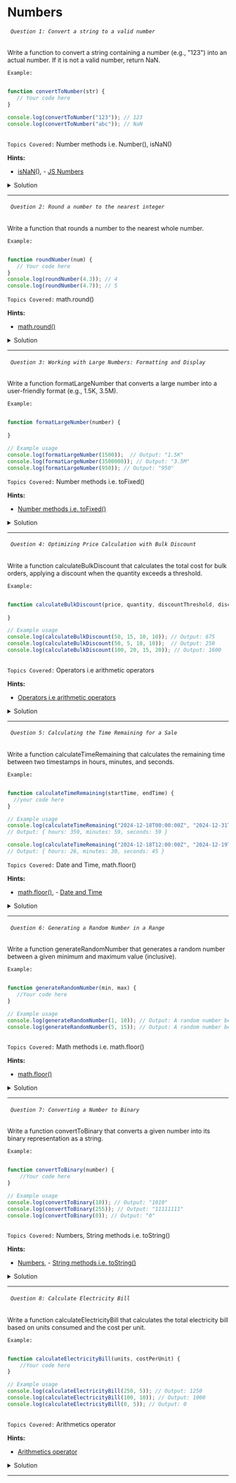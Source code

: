 # Numbers


###### ` Question 1: Convert a string to a valid number`

 Write a function to convert a string containing a number (e.g., "123") into an actual number. If it is not a valid number, return NaN.

`Example:`

```javascript

function convertToNumber(str) {
   // Your code here
}

console.log(convertToNumber("123")); // 123
console.log(convertToNumber("abc")); // NaN
  
```

`Topics Covered:`
Number methods i.e. Number(), isNaN()
 
**Hints:**
- [isNaN()](https://www.w3schools.com/jsref/jsref_isnan.asp), - [JS Numbers](https://www.w3schools.com/jsref/jsref_number.asp)

<details>
  <summary>Solution</summary>

### Let's look at the solution:

```javascript

function convertToNumber(str) {
    const number = Number(str); // Try to convert the string to a number
    return isNaN(number) ? NaN : number; // If conversion fails, return NaN
}

console.log(convertToNumber("123"));  // 123
console.log(convertToNumber("abc"));  // NaN
console.log(convertToNumber("12.34")); // 12.34
  
```

**Explanation:**


- Number(str): tries to convert the string to a number.
- isNaN(number): checks if the result is not a valid number and returns NaN if it's invalid.
  
</details>
 
---- 
###### ` Question 2: Round a number to the nearest integer`

 Write a function that rounds a number to the nearest whole number.

`Example:`

```javascript

function roundNumber(num) {
   // Your code here
}
console.log(roundNumber(4.3)); // 4
console.log(roundNumber(4.7)); // 5

```

`Topics Covered:`
math.round()
 
**Hints:**
- [math.round()](https://www.w3schools.com/jsref/jsref_round.asp)

<details>
  <summary>Solution</summary>

### Let's look at the solution:

```javascript

function roundToNearestInteger(num) {
  return Math.round(num); // Rounds the number to the nearest integer
}

console.log(roundToNearestInteger(4.5));  // 5
console.log(roundToNearestInteger(4.4));  // 4
console.log(roundToNearestInteger(-1.5)); // -1
  
```

**Explanation:**


- Math.round(num) rounds the number to the nearest integer.
- If the decimal part is 0.5 or greater, it rounds up.
Otherwise, it rounds down.
  
</details>
 
---- 
###### ` Question 3: Working with Large Numbers: Formatting and Display`

 Write a function formatLargeNumber that converts a large number into a user-friendly format (e.g., 1.5K, 3.5M).

`Example:`

```javascript

function formatLargeNumber(number) {
    
}

// Example usage
console.log(formatLargeNumber(1500));  // Output: "1.5K"
console.log(formatLargeNumber(3500000)); // Output: "3.5M"
console.log(formatLargeNumber(950)); // Output: "950"

```

`Topics Covered:`
Number methods i.e. toFixed()
 
**Hints:**
- [Number methods i.e. toFixed()](https://www.w3schools.com/jsref/jsref_tofixed.asp)

<details>
  <summary>Solution</summary>

### Let's look at the solution:

```javascript

function formatLargeNumber(number) {
    if (number >= 1_000_000) {
        // Convert to millions (M) and format to one decimal place
        return (number / 1_000_000).toFixed(1) + "M";
    } else if (number >= 1_000) {
        // Convert to thousands (K) and format to one decimal place
        return (number / 1_000).toFixed(1) + "K";
    } else {
        // If the number is less than 1000, just return it as a string
        return number.toString();
    }
}

// Example usage
console.log(formatLargeNumber(1500));  // Output: "1.5K"
console.log(formatLargeNumber(3500000)); // Output: "3.5M"
console.log(formatLargeNumber(950)); // Output: "950"

```

**Explanation:**


- Check the range of the number and format it based on its value.
- If the number is ≥ 1,000,000, convert it to millions, round to 1 decimal place, and append "M".
- ßIf the number is ≥ 1,000, convert it to thousands, round to 1 decimal place, and append "K".
- ßIf the number is < 1,000, return it as-is.
- ßConvert numbers not meeting the "K" or "M" conditions to a string using .toString().
- ßHandle edge cases for numbers less than 1,000 without adding "K" or "M".
- ßEnsure rounding provides clean and readable output like 1.5K instead of 1.500K.

  
</details>
 
---- 
###### ` Question 4: Optimizing Price Calculation with Bulk Discount`

 Write a function calculateBulkDiscount that calculates the total cost for bulk orders, applying a discount when the quantity exceeds a threshold.

`Example:`

```javascript

function calculateBulkDiscount(price, quantity, discountThreshold, discountRate) {
    
}

// Example usage
console.log(calculateBulkDiscount(50, 15, 10, 10)); // Output: 675
console.log(calculateBulkDiscount(50, 5, 10, 10));  // Output: 250
console.log(calculateBulkDiscount(100, 20, 15, 20)); // Output: 1600
 
```

`Topics Covered:`
Operators i.e arithmetic operators
 
**Hints:**
- [Operators i.e arithmetic operators](https://www.w3schools.com/js/js_arithmetic.asp)

<details>
  <summary>Solution</summary>

### Let's look at the solution:

```javascript

function calculateBulkDiscount(price, quantity, discountThreshold, discountRate) {
    // Check if the quantity exceeds the discount threshold
    if (quantity > discountThreshold) {
        // Apply the discount rate to the price
        const discountedPrice = price * (1 - discountRate / 100);
        // Calculate the total cost with the discounted price
        return discountedPrice * quantity;
    } else {
        // No discount applied; calculate the total cost with the original price
        return price * quantity;
    }
}

// Example usage
console.log(calculateBulkDiscount(50, 15, 10, 10)); // Output: 675
console.log(calculateBulkDiscount(50, 5, 10, 10));  // Output: 250
console.log(calculateBulkDiscount(100, 20, 15, 20)); // Output: 1600
 
```

**Explanation:**


- Check the range of the quantity and apply discount if applicable.
- If the quantity is greater than or equal to the discountThreshold, calculate the discounted price and multiply it by - the quantity to get the total cost.
- If the quantity is less than the discountThreshold, multiply the original price by the quantity without applying any discount.
- Handle calculations involving prices and quantities as numbers without explicit string conversion.
- Ensure no discount is applied if the quantity is less than or equal to the discountThreshold.
- Use the original price without changes if the discountRate is 0.
- Handle large numbers and high discount percentages accurately.
- Round results to ensure clean and readable output without unnecessary decimal places.

  
</details>
 
---- 
###### ` Question 5: Calculating the Time Remaining for a Sale`

 Write a function calculateTimeRemaining that calculates the remaining time between two timestamps in hours, minutes, and seconds.

`Example:`

```javascript

function calculateTimeRemaining(startTime, endTime) {
  //your code here
}

// Example usage
console.log(calculateTimeRemaining("2024-12-18T00:00:00Z", "2024-12-31T23:59:59Z"));
// Output: { hours: 359, minutes: 59, seconds: 59 }

console.log(calculateTimeRemaining("2024-12-18T12:00:00Z", "2024-12-19T14:30:45Z"));
// Output: { hours: 26, minutes: 30, seconds: 45 }

```

`Topics Covered:`
Date and Time, math.floor()
 
**Hints:**
- [math.floor()](https://www.w3schools.com/jsref/jsref_floor.asp), - [Date and Time](https://www.w3schools.com/js/js_dates.asp)

<details>
  <summary>Solution</summary>

### Let's look at the solution:

```javascript

function calculateTimeRemaining(startTime, endTime) {
    // Convert the input timestamps to Date objects
    const start = new Date(startTime);
    const end = new Date(endTime);

    // Calculate the difference in milliseconds
    const difference = end - start;

    // Convert the difference into hours, minutes, and seconds
    const totalSeconds = Math.floor(difference / 1000); // Total seconds
    const hours = Math.floor(totalSeconds / 3600); // Total hours
    const minutes = Math.floor((totalSeconds % 3600) / 60); // Remaining minutes
    const seconds = totalSeconds % 60; // Remaining seconds

    return { hours, minutes, seconds };
}

// Example usage
console.log(calculateTimeRemaining("2024-12-18T00:00:00Z", "2024-12-31T23:59:59Z"));
// Output: { hours: 359, minutes: 59, seconds: 59 }

console.log(calculateTimeRemaining("2024-12-18T12:00:00Z", "2024-12-19T14:30:45Z"));
// Output: { hours: 26, minutes: 30, seconds: 45 }
  
```

**Explanation:**

- Convert startTime and endTime from ISO 8601 strings to Date objects using JavaScript's Date constructor.
- Calculate the time difference in milliseconds by subtracting the start date from the end date.
- Convert the milliseconds difference to total seconds using Math.floor.
- Calculate hours by dividing total seconds by 3600 and rounding down using Math.floor.
- Calculate minutes by using the modulo operator (% 3600) to get remaining seconds after hours, then dividing by 60.
- Calculate seconds using modulo 60 to get the remaining seconds after minutes.
- Return an object with properties hours, minutes, and seconds.
- Handle edge cases like a start time after the end time (negative values) and identical start and end times (zero values).

  
</details>
 
---- 
###### ` Question 6: Generating a Random Number in a Range`

 Write a function generateRandomNumber that generates a random number between a given minimum and maximum value (inclusive).

`Example:`

```javascript

function generateRandomNumber(min, max) {
   //Your code here
}

// Example usage
console.log(generateRandomNumber(1, 10)); // Output: A random number between 1 and 10 (e.g., 7)
console.log(generateRandomNumber(5, 15)); // Output: A random number between 5 and 15 (e.g., 12)
 
```

`Topics Covered:`
Math methods i.e. math.floor()
 
**Hints:**
- [math.floor()](https://www.w3schools.com/jsref/jsref_floor.asp)

<details>
  <summary>Solution</summary>

### Let's look at the solution:

```javascript

function generateRandomNumber(min, max) {
    // Generate a random number between min and max (inclusive)
    return Math.floor(Math.random() * (max - min + 1)) + min;
}

// Example usage
console.log(generateRandomNumber(1, 10)); // Output: A random number between 1 and 10 (e.g., 7)
console.log(generateRandomNumber(5, 15)); // Output: A random number between 5 and 15 (e.g., 12)
 
```

**Explanation:**

- Math.random() generates a random floating-point number between 0 (inclusive) and 1 (exclusive).
- Scale the random number to the desired range by multiplying it by (max - min + 1).
- Use Math.floor() to round down the scaled number to the nearest whole number, ensuring an integer result.
- Add the min value to shift the random number into the correct range starting from the specified min.
- Use the formula: Random Number = Math.floor(Math.random() * (max - min + 1)) + min.
- If min equals max, the function always returns that number (e.g., generateRandomNumber(5, 5) returns 5).
- Handles both positive and negative ranges, allowing random numbers to be generated within negative ranges (e.g., -10 to -5).

  
</details>
 
---- 
###### ` Question 7: Converting a Number to Binary`

 Write a function convertToBinary that converts a given number into its binary representation as a string.

`Example:`

```javascript

function convertToBinary(number) {
    //Your code here
}

// Example usage
console.log(convertToBinary(10)); // Output: "1010"
console.log(convertToBinary(255)); // Output: "11111111"
console.log(convertToBinary(0)); // Output: "0"
 
```

`Topics Covered:`
Numbers, String methods i.e. toString()
 
**Hints:**
- [Numbers](https://www.w3schools.com/jsref/jsref_floor.asp), - [String methods i.e. toString()](https://www.w3schools.com/js/js_string_methods.asp)

<details>
  <summary>Solution</summary>

### Let's look at the solution:

```javascript

function convertToBinary(number) {
    // Use the built-in toString() method with a base of 2
    return number.toString(2);
}

// Example usage
console.log(convertToBinary(10)); // Output: "1010"
console.log(convertToBinary(255)); // Output: "11111111"
console.log(convertToBinary(0)); // Output: "0"
 
```

**Explanation:**


- Use the toString() method of numbers in JavaScript to convert a number into a string representation in any base (2 to 36).
- For binary conversion, use a base of 2 with the syntax number.toString(2) to get the binary equivalent of the number.
- Pass the number as an argument to the convertToBinary function and apply toString(2) for conversion.
- Handle edge cases like 0, where the output will be "0".
- The function works for both small and large integers, returning their binary representations as strings.
  
</details>
 
---- 
###### ` Question 8: Calculate Electricity Bill`

 Write a function calculateElectricityBill that calculates the total electricity bill based on units consumed and the cost per unit.

`Example:`

```javascript

function calculateElectricityBill(units, costPerUnit) {
    //Your code here
}

// Example usage
console.log(calculateElectricityBill(250, 5)); // Output: 1250
console.log(calculateElectricityBill(100, 10)); // Output: 1000
console.log(calculateElectricityBill(0, 5)); // Output: 0
 
```

`Topics Covered:`
Arithmetics operator
 
**Hints:**
- [Arithmetics operator](https://www.w3schools.com/js/js_arithmetic.asp)

<details>
  <summary>Solution</summary>

### Let's look at the solution:

```javascript

function calculateElectricityBill(units, costPerUnit) {
    // Multiply the units consumed by the cost per unit to calculate the total bill
    return units * costPerUnit;
}

// Example usage
console.log(calculateElectricityBill(250, 5)); // Output: 1250
console.log(calculateElectricityBill(100, 10)); // Output: 1000
console.log(calculateElectricityBill(0, 5)); // Output: 0
 
```

**Explanation:**

- Accept units (number of electricity units consumed) and costPerUnit (cost of electricity per unit) as inputs.
- Multiply units by costPerUnit to calculate the total bill.
- Return the calculated total bill.

  
</details>
 
----